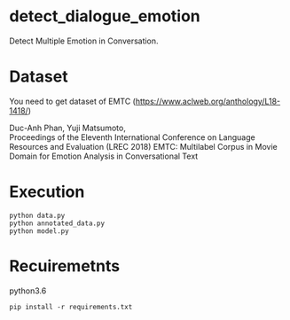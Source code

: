 # detect_dialogue_emotion
Detect Multiple Emotion in Conversation.

# Dataset
You need to get dataset of EMTC (https://www.aclweb.org/anthology/L18-1418/)  

Duc-Anh Phan, Yuji Matsumoto,  
Proceedings of the Eleventh International Conference on Language Resources and Evaluation (LREC 2018)
EMTC: Multilabel Corpus in Movie Domain for Emotion Analysis in Conversational Text

# Execution
```
python data.py
python annotated_data.py
python model.py
```

# Recuiremetnts
python3.6

```
pip install -r requirements.txt
```

